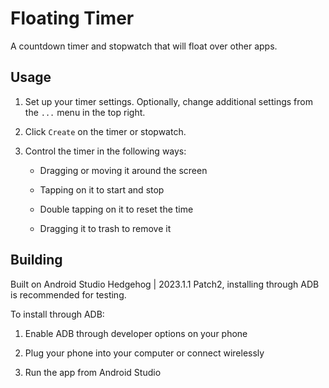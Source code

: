 # Floating Timer

A countdown timer and stopwatch that will float over other apps.

## Usage

1. Set up your timer settings. Optionally, change additional settings from the `...` menu in the top right.

2. Click `Create` on the timer or stopwatch.

3. Control the timer in the following ways:

    - Dragging or moving it around the screen

    - Tapping on it to start and stop

    - Double tapping on it to reset the time

    - Dragging it to trash to remove it

## Building

Built on Android Studio Hedgehog | 2023.1.1 Patch2, installing through ADB is recommended for testing.

To install through ADB:

1. Enable ADB through developer options on your phone

2. Plug your phone into your computer or connect wirelessly

3. Run the app from Android Studio
